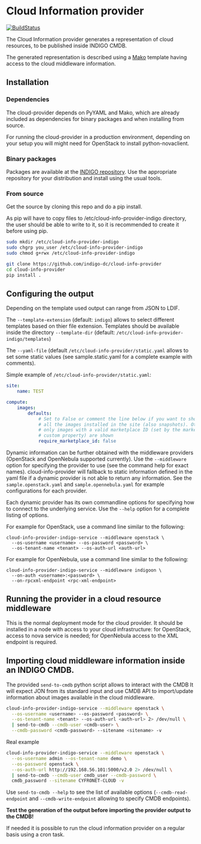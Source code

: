 # Cloud Information provider

[![BuildStatus](https://travis-ci.org/indigo-dc/cloud-info-provider.svg?branch=master)](https://travis-ci.org/indigo-dc/cloud-info-provider)

The Cloud Information provider generates a representation of cloud resources,
to be published inside INDIGO CMDB.

The generated representation is described using a
[Mako](http://www.makotemplates.org/) template having access to the cloud
middleware information.

## Installation

### Dependencies

The cloud-provider depends on PyYAML and Mako, which are already included as
dependencies for binary packages and when installing from source.

For running the cloud-provider in a production environment, depending on your
setup you will might need for OpenStack to install python-novaclient.

### Binary packages

Packages are available at the [INDIGO repository](http://repo.indigo-datacloud.eu).
Use the appropriate repository for your distribution and install using the usual tools.

### From source

Get the source by cloning this repo and do a pip install.

As pip will have to copy files to /etc/cloud-info-provider-indigo directory,
the user should be able to write to it, so it is recommended to create it
before using pip.

``` sh
sudo mkdir /etc/cloud-info-provider-indigo
sudo chgrp you_user /etc/cloud-info-provider-indigo
sudo chmod g+rwx /etc/cloud-info-provider-indigo
```

``` sh
git clone https://github.com/indigo-dc/cloud-info-provider
cd cloud-info-provider 
pip install .
```
## Configuring the output

Depending on the template used output can range from JSON to LDIF.

The ```--template-extension``` (default: ```indigo```) allows to select different
templates based on thier file extension.
Templates should be available inside the directory ```--template-dir```
(default: ```/etc/cloud-info-provider-indigo/templates```)

The ```--yaml-file``` (default ```/etc/cloud-info-provider/static.yaml``` allows
to set some static values (see sample.static.yaml for a complete example with comments).

Simple example of ```/etc/cloud-info-provider/static.yaml```:

``` yaml
site:
    name: TEST

compute:
    images:
        defaults:
            # Set to False or comment the line below if you want to show
            # all the images installed in the site (also snapshots). Otherwise
            # only images with a valid marketplace ID (set by the marketplace
            # custom property) are shown
            require_marketplace_id: false
```

Dynamic information can be further obtained with the middleware providers
(OpenStack and OpenNebula supported currently). Use the
`--middleware` option for specifying the provider to use (see the command
help for exact names). cloud-info-provider will fallback to static information
defined in the yaml file if a dynamic provider is not able to return any
information. See the `sample.openstack.yaml` and `sample.opennebula.yaml`
for example configurations for each provider.

Each dynamic provider has its own commandline options for specifying how
to connect to the underlying service. Use the `--help` option for a complete
listing of options.

For example for OpenStack, use a command line similar to the following:
```
cloud-info-provider-indigo-service --middleware openstack \
  --os-username <username> --os-password <password> \
  --os-tenant-name <tenant> --os-auth-url <auth-url>
```

For example for OpenNebula, use a command line similar to the following:
```
cloud-info-provider-indigo-service --middleware indigoon \
  --on-auth <username>:<password> \
  --on-rpcxml-endpoint <rpc-xml-endpoint>
```

## Running the provider in a cloud resource middleware

This is the normal deployment mode for the cloud provider. It should be installed
in a node with access to your cloud infrastructure: for OpenStack, access to
nova service is needed; for OpenNebula access to the XML endpoint is required.

## Importing cloud middleware information inside an INDIGO CMDB.

The provided ```send-to-cmdb``` python script allows to interact with the CMDB 
It will expect JON from its standard input and use CMDB API to import/update
information about images available in the cloud middleware.

``` sh
cloud-info-provider-indigo-service --middleware openstack \
  --os-username <username> --os-password <password> \
  --os-tenant-name <tenant> --os-auth-url <auth-url> 2> /dev/null \
  | send-to-cmdb --cmdb-user <cmdb-user> \
  --cmdb-password <cmdb-password> --sitename <sitename> -v
```

Real example

``` sh
cloud-info-provider-indigo-service --middleware openstack \
  --os-username admin --os-tenant-name demo \
  --os-password openstack \
  --os-auth-url http://192.168.56.101:5000/v2.0 2> /dev/null \
  | send-to-cmdb --cmdb-user cmdb_user --cmdb-password \
  cmdb_password --sitename CYFRONET-CLOUD -v
```

Use ```send-to-cmdb --help``` to see the list of available options
(```--cmdb-read-endpoint``` and ```--cmdb-write-endpoint``` allowing to specify
CMDB endpoints).

**Test the generation of the output before importing the provider output to the CMDB!**

If needed it is possible to run the cloud information provider on a regular
basis using a cron task.
